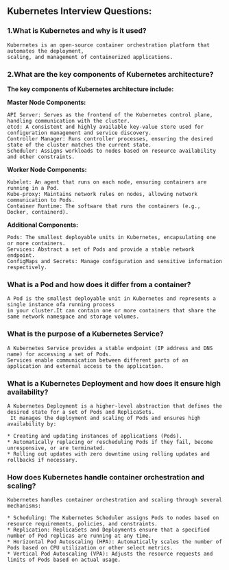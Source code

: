 ## Kubernetes Interview Questions:

### 1.What is Kubernetes and why is it used?
```
Kubernetes is an open-source container orchestration platform that automates the deployment,
scaling, and management of containerized applications.
```
### 2.What are the key components of Kubernetes architecture?

**The key components of Kubernetes architecture include:**

**Master Node Components:**
```
API Server: Serves as the frontend of the Kubernetes control plane, handling communication with the cluster.
etcd: A consistent and highly available key-value store used for configuration management and service discovery.
Controller Manager: Runs controller processes, ensuring the desired state of the cluster matches the current state.
Scheduler: Assigns workloads to nodes based on resource availability and other constraints.
```
**Worker Node Components:**
```
Kubelet: An agent that runs on each node, ensuring containers are running in a Pod.
Kube-proxy: Maintains network rules on nodes, allowing network communication to Pods.
Container Runtime: The software that runs the containers (e.g., Docker, containerd).
```
**Additional Components:**
```
Pods: The smallest deployable units in Kubernetes, encapsulating one or more containers.
Services: Abstract a set of Pods and provide a stable network endpoint.
ConfigMaps and Secrets: Manage configuration and sensitive information respectively.
```

### What is a Pod and how does it differ from a container?
```
A Pod is the smallest deployable unit in Kubernetes and represents a single instance ofa running process
in your cluster.It can contain one or more containers that share the same network namespace and storage volumes.
```
### What is the purpose of a Kubernetes Service?
```
A Kubernetes Service provides a stable endpoint (IP address and DNS name) for accessing a set of Pods.
Services enable communication between different parts of an application and external access to the application.
```
### What is a Kubernetes Deployment and how does it ensure high availability?
```
A Kubernetes Deployment is a higher-level abstraction that defines the desired state for a set of Pods and ReplicaSets.
 It manages the deployment and scaling of Pods and ensures high availability by:
```
```
* Creating and updating instances of applications (Pods).
* Automatically replacing or rescheduling Pods if they fail, become unresponsive, or are terminated.
* Rolling out updates with zero downtime using rolling updates and rollbacks if necessary.
```

### How does Kubernetes handle container orchestration and scaling?
```
Kubernetes handles container orchestration and scaling through several mechanisms:
 
* Scheduling: The Kubernetes Scheduler assigns Pods to nodes based on resource requirements, policies, and constraints.
* Replication: ReplicaSets and Deployments ensure that a specified number of Pod replicas are running at any time.
* Horizontal Pod Autoscaling (HPA): Automatically scales the number of Pods based on CPU utilization or other select metrics.
* Vertical Pod Autoscaling (VPA): Adjusts the resource requests and limits of Pods based on actual usage.
```
